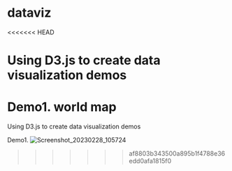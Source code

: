 # dataviz
<<<<<<< HEAD
# Using D3.js to create data visualization demos
Demo1. world map
=======
Using D3.js to create data visualization demos

Demo1.
![Screenshot_20230228_105724](https://user-images.githubusercontent.com/30349101/222290048-5f45b9ee-e2f4-482a-89b8-8084829e3405.png)
>>>>>>> af8803b343500a895b1f4788e36edd0afa1815f0
